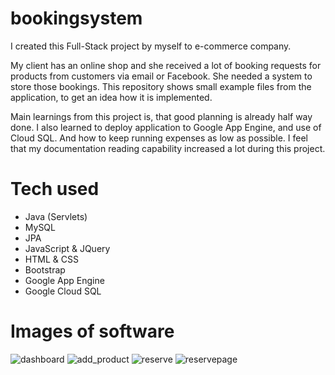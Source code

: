 # bookingsystem
I created this Full-Stack project by myself to e-commerce company.

My client has an online shop and she received a lot of booking requests for products from customers via email or Facebook. She needed a system to store those bookings.
This repository shows small example files from the application, to get an idea how it is implemented.

Main learnings from this project is, that good planning is already half way done. I also learned to deploy application to Google App Engine, and use of Cloud SQL. And how to keep running expenses as low as possible. I feel that my documentation reading capability increased a lot during this project.

# Tech used
- Java (Servlets)
- MySQL
- JPA
- JavaScript & JQuery
- HTML & CSS
- Bootstrap
- Google App Engine
- Google Cloud SQL



# Images of software
![dashboard](https://user-images.githubusercontent.com/73467682/148521109-70eb4e15-d8b4-462c-a0b2-6b4e572e539f.PNG)
![add_product](https://user-images.githubusercontent.com/73467682/148521104-d7568689-0104-499b-96a5-ed9eb7410d88.PNG)
![reserve](https://user-images.githubusercontent.com/73467682/148521110-ff1a626b-13cd-4103-ab71-df368832f400.PNG)
![reservepage](https://user-images.githubusercontent.com/73467682/148521111-ddb0ddd1-25e0-4d5d-ac8c-1ba1233d97f7.PNG)
